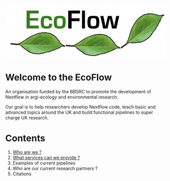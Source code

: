 ![logo](./logo_sm.png)

# Welcome to the EcoFlow

An organisation funded by the BBSRC to promote the development of Nextflow in argi-ecology and environmental research.

Our goal is to help researchers develop Nextflow code, teach basic and advanced topics around the UK and build functional pipelines to super charge UK research.

# Contents

1. [Who are we ?](about.md)
2. [What services can we provide ?](services.md)
3. Examples of current pipelines
4. Who are our current research partners ?
5. Citations
